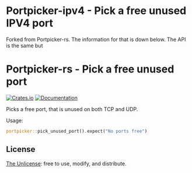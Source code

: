 # Portpicker-ipv4 - Pick a free unused IPV4 port

Forked from Portpicker-rs. The information for that is down below.
The API is the same but 


# Portpicker-rs - Pick a free unused port

[![Crates.io](https://img.shields.io/crates/v/portpicker)](https://crates.io/crates/portpicker)
[![Documentation](https://docs.rs/portpicker/badge.svg)](https://docs.rs/portpicker)

Picks a free port, that is unused on both TCP and UDP.

Usage:

```rust
portpicker::pick_unused_port().expect("No ports free")
```

## License

[The Unlicense](https://unlicense.org/): free to use, modify, and distribute.
